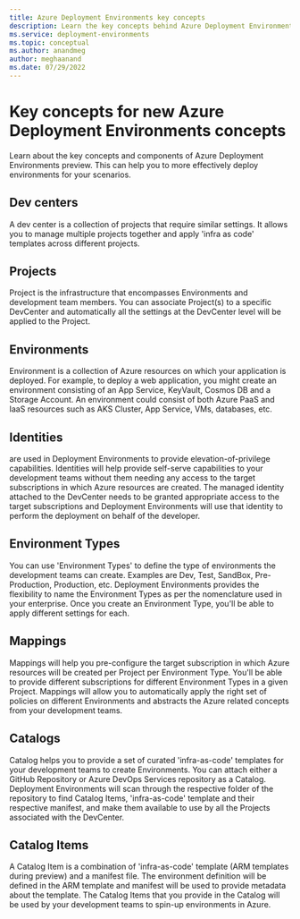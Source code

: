 ```yaml
---
title: Azure Deployment Environments key concepts
description: Learn the key concepts behind Azure Deployment Environments.
ms.service: deployment-environments
ms.topic: conceptual
ms.author: anandmeg
author: meghaanand
ms.date: 07/29/2022
---
```

# Key concepts for new Azure Deployment Environments concepts

Learn about the key concepts and components of Azure Deployment Environments preview. This can help you to more effectively deploy environments for your scenarios.

## Dev centers

A dev center is a collection of projects that require similar settings. It allows you to manage multiple projects together and apply 'infra as code' templates across different projects.

## Projects

Project is the infrastructure that encompasses Environments and development team members. You can associate Project(s) to a specific DevCenter and automatically all the settings at the DevCenter level will be applied to the Project.

## Environments

Environment is a collection of Azure resources on which your application is deployed. For example, to deploy a web application, you might create an environment consisting of an App Service, KeyVault, Cosmos DB and a Storage Account. An environment could consist of both Azure PaaS and IaaS resources such as AKS Cluster, App Service, VMs, databases, etc.

## Identities

<!-- [Managed Identities](https://docs.microsoft.com/en-us/azure/active-directory/managed-identities-azure-resources/overview) --> are used in Deployment Environments to provide elevation-of-privilege capabilities. Identities will help provide self-serve capabilities to your development teams without them needing any access to the target subscriptions in which Azure resources are created. The managed identity attached to the DevCenter needs to be granted appropriate access to the target subscriptions and Deployment Environments will use that identity to perform the deployment on behalf of the developer.

## Environment Types

You can use 'Environment Types' to define the type of environments the development teams can create. Examples are Dev, Test, SandBox, Pre-Production, Production, etc. Deployment Environments provides the flexibility to name the Environment Types as per the nomenclature used in your enterprise. Once you create an Environment Type, you'll be able to apply different settings for each.

## Mappings

Mappings will help you pre-configure the target subscription in which Azure resources will be created per Project per Environment Type. You'll be able to provide different subscriptions for different Environment Types in a given Project. Mappings will allow you to automatically apply the right set of policies on different Environments and abstracts the Azure related concepts from your development teams.

## Catalogs

Catalog helps you to provide a set of curated 'infra-as-code' templates for your development teams to create Environments. You can attach either a GitHub Repository or Azure DevOps Services repository as a Catalog. Deployment Environments will scan through the respective folder of the repository to find Catalog Items, 'infra-as-code' template and their respective manifest, and make them available to use by all the Projects associated with the DevCenter.

## Catalog Items

A Catalog Item is a combination of 'infra-as-code' template (ARM templates during preview) and a manifest file. The environment definition will be defined in the ARM template and manifest will be used to provide metadata about the template. The Catalog Items that you provide in the Catalog will be used by your development teams to spin-up environments in Azure. <!-- [Learn more about Catalog Items](https://github.com/Azure/Project-Fidalgo-PrivatePreview/blob/main/Documentation/configure-a-catalog-item.md) -->

<!--

## Azure Resource Manager templates

[Azure Resource Manager(ARM) templates](https://docs.microsoft.com/en-us/azure/azure-resource-manager/templates/overview) helps you to define the infrastructure/configuration of your Azure solution and repeatedly deploy it in a consistent state.

[Understand the structure and syntax of Azure Resource Manager templates](https://docs.microsoft.com/en-us/azure/azure-resource-manager/templates/syntax) describes the structure of an Azure Resource Manager template and the properties that are available in the different sections of a template.


## Next steps

[Tutorial: Set up and Configure a DevCenter](https://github.com/Azure/Project-Fidalgo-PrivatePreview/blob/main/Documentation/tutorial-create-and-configure-devcenter.md)
-->